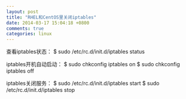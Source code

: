 ```yaml
---
layout: post
title: "RHEL和CentOS里关闭iptables"
date: 2014-03-17 15:04:18 +0800
comments: true
categories: linux
---
```


查看iptables状态：
    $ sudo /etc/rc.d/init.d/iptables status

iptables开机自动启动： 
    $ sudo chkconfig iptables on
    $ sudo chkconfig iptables off

iptables关闭服务：
    $ sudo /etc/rc.d/init.d/iptables start
    $ sudo /etc/rc.d/init.d/iptables stop
